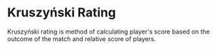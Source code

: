 # Kruszyński Rating

Kruszyński rating is method of calculating player's score based on the outcome of the match and relative
score of players.

